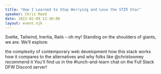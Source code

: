 ```yaml
---
title: "How I Learned to Stop Worrying and Love the STIR Stac"
speaker: Chris Reed
date: 2022-02-09 12:30:00
layout: event.njk
---
```



Svelte, Tailwind, Inertia, Rails – oh my! Standing on the shoulders of giants, we are. We’ll explore:

the complexity of contemporary web development
how this stack works
how it compares to the alternatives
and why folks like @christoomey recommend it
You'll find us in the #lunch-and-learn chat on the Full Stack DFW Discord server!
